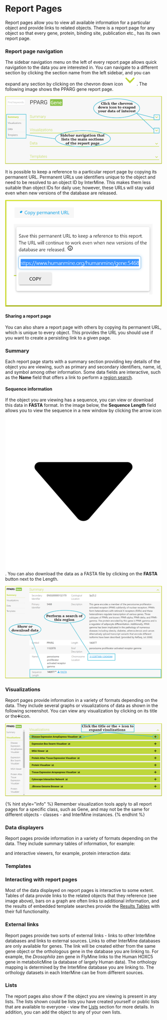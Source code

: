 # Report Pages

Report pages allow you to view all available information for a particular object and provide links to related objects. There is a report page for any object so that every gene, protein, binding site, publication etc., has its own report page. 

### Report page navigation

The sidebar navigation menu on the left of every report page allows quick navigation to the data you are interested in. You can navigate to a different section by clicking the section name from the left sidebar, and you can expand any section by clicking on the chevron down icon![](../../.gitbook/assets/arrow-removebg-preview.png). The following image shows the PPARG gene report page. 

![](../../.gitbook/assets/report-pages-main.png)

It is possible to keep a reference to a particular report page by copying its permanent URL. Permanent URLs use identifiers unique to the object and need to be resolved to an object ID by InterMine. This makes them less suitable than object IDs for daily use; however, these URLs will stay valid even when new versions of the database are released.

![](../../.gitbook/assets/copy-url.png)

#### Sharing a report page

You can also share a report page with others by copying its permanent URL, which is unique to every object. This provides the URL you should use if you want to create a persisting link to a given page. 

### Summary

Each report page starts with a summary section providing key details of the object you are viewing, such as primary and secondary identifiers, name, id, and symbol among other information. Some data fields are interactive, such as the **Name** field that offers a link to perform a [region search](region-search.md). 

#### Sequence information

If the object you are viewing has a sequence, you can view or download this data in **FASTA** format.  In the image below, the **Sequence Length** field allows you to view the sequence in a new window by clicking the arrow icon![](../../.gitbook/assets/iconfinder_icon-arrow-down-b_211614.png). You can also download the data as a FASTA file by clicking on the **FASTA** button next to the Length.  

![](../../.gitbook/assets/summary-updated.png)

### Visualizations

Report pages provide information in a variety of formats depending on the data. They include several graphs or visualizations of data as shown in the following screenshot. You can view any visualization by clicking on its title or the➕icon. 

![](../../.gitbook/assets/visualizations.png)

{% hint style="info" %}
Remember visualization tools apply to all report pages for a specific class, such as Gene, and may not be the same for different objects - classes - and InterMine instances. 
{% endhint %}

### Data displayers

Report pages provide information in a variety of formats depending on the data. They include summary tables of information, for example:



and interactive viewers, for example, protein interaction data:

### Templates

### Interacting with report pages

Most of the data displayed on report pages is interactive to some extent. Tables of data provide links to the related objects that they reference \(see image above\), bars on a graph are often links to additional information, and the results of embedded template searches provide the [Results Tables](https://flymine.readthedocs.io/en/latest/results-tables/Documentationresultstables.html#resultstables) with their full functionality.

### External links

Report pages provide two sorts of external links - links to other InterMine databases and links to external sources. Links to other InterMine databases are only available for genes. The link will be created either from the same gene object or the orthologous gene in the database you are linking to. For example, the _Drosophila_ zen gene in FlyMine links to the Human HOXC5 gene in metabolicMine \(a database of largely Human data\). The orthology mapping is determined by the InterMine database you are linking to. The orthology datasets in each InterMine can be from different sources.

### Lists

The report pages also show if the object you are viewing is present in any lists. The lists shown could be lists you have created yourself or public lists that are available to everyone - view the [Lists](lists/lists.md) section for more details. In addition, you can add the object to any of your own lists.

